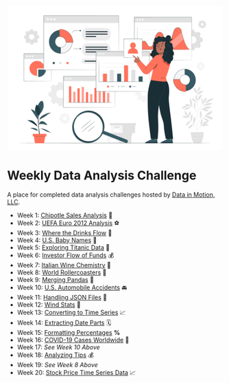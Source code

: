 <img src="img/6428197.jpg" width="800">

# Weekly Data Analysis Challenge

A place for completed data analysis challenges hosted by [Data in Motion, LLC](https://www.linkedin.com/company/data-in-motion-llc/).

- Week 1: [Chipotle Sales Analysis](https://github.com/robyndwhite/weekly_da_challenge/blob/main/Weekly%20Data%20Analysis%20Challenge/Week%201_WDAC.ipynb) :burrito:
- Week 2: [UEFA Euro 2012 Analysis](https://github.com/robyndwhite/weekly_da_challenge/blob/main/Weekly%20Data%20Analysis%20Challenge/Week%202_WDAC.ipynb) :soccer:
- Week 3: [Where the Drinks Flow](https://github.com/robyndwhite/weekly_da_challenge/blob/main/Weekly%20Data%20Analysis%20Challenge/Week%203_WDAC.ipynb) :beer:
- Week 4: [U.S. Baby Names](https://github.com/robyndwhite/weekly_da_challenge/blob/main/Weekly%20Data%20Analysis%20Challenge/Week%204_WDAC.ipynb) :baby:
- Week 5: [Exploring Titanic Data](https://github.com/robyndwhite/weekly_da_challenge/blob/main/Weekly%20Data%20Analysis%20Challenge/Week%205_WDAC.ipynb) :ship:
- Week 6: [Investor Flow of Funds](https://github.com/robyndwhite/weekly_da_challenge/blob/main/Weekly%20Data%20Analysis%20Challenge/Week%206_WDAC.ipynb) :moneybag:
- Week 7: [Italian Wine Chemistry](https://github.com/robyndwhite/weekly_da_challenge/blob/main/Weekly%20Data%20Analysis%20Challenge/Week%207_WDAC.ipynb) :wine_glass:
- Week 8: [World Rollercoasters](https://github.com/robyndwhite/weekly_da_challenge/blob/main/Weekly%20Data%20Analysis%20Challenge/Week%208_WDAC.ipynb) :roller_coaster:
- Week 9: [Merging Pandas](https://github.com/robyndwhite/weekly_da_challenge/blob/main/Weekly%20Data%20Analysis%20Challenge/Week%209_WDAC.ipynb) :panda_face:
- Week 10: [U.S. Automobile Accidents](https://github.com/robyndwhite/weekly_da_challenge/blob/main/Weekly%20Data%20Analysis%20Challenge/Week%2010_WDAC.ipynb) :oncoming_automobile:
- Week 11: [Handling JSON Files](https://github.com/robyndwhite/weekly_da_challenge/blob/main/Weekly%20Data%20Analysis%20Challenge/Week%2011_WDAC.ipynb) :minidisc:
- Week 12: [Wind Stats](https://github.com/robyndwhite/weekly_da_challenge/blob/main/Weekly%20Data%20Analysis%20Challenge/Week%2012_WDAC.ipynb) :dash:
- Week 13: [Converting to Time Series](https://github.com/robyndwhite/weekly_da_challenge/blob/main/Weekly%20Data%20Analysis%20Challenge/Week%2013_WDAC.ipynb) :chart_with_upwards_trend:
- Week 14: [Extracting Date Parts](https://github.com/robyndwhite/weekly_da_challenge/blob/main/Weekly%20Data%20Analysis%20Challenge/Week%2014_WDAC.ipynb) :spiral_calendar:
- Week 15: [Formatting Percentages](https://github.com/robyndwhite/weekly_da_challenge/blob/main/Weekly%20Data%20Analysis%20Challenge/Week%2015_WDAC.ipynb) **%**
- Week 16: [COVID-19 Cases Worldwide](https://nbviewer.org/github/robyndwhite/weekly_da_challenge/blob/main/Weekly%20Data%20Analysis%20Challenge/Week%2016_WDAC.ipynb) :microbe:
- Week 17: *See Week 10 Above*
- Week 18: [Analyzing Tips](https://github.com/robyndwhite/weekly_da_challenge/blob/main/Weekly%20Data%20Analysis%20Challenge/Week%2018_WDAC.ipynb) :moneybag:
- Week 19: *See Week 8 Above*
- Week 20: [Stock Price Time Series Data](https://github.com/robyndwhite/weekly_da_challenge/blob/main/Weekly%20Data%20Analysis%20Challenge/Week%2020_WDAC.ipynb) :chart_with_upwards_trend:
